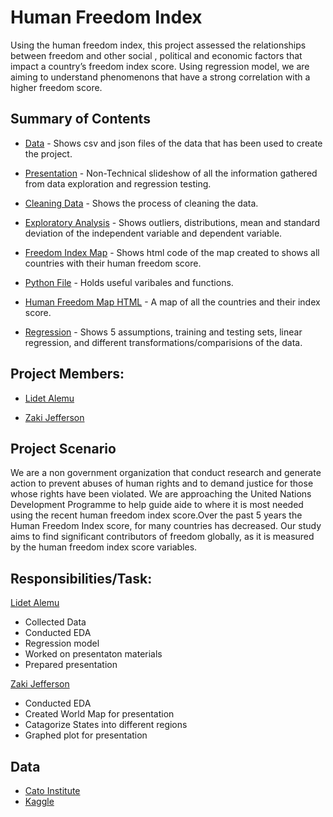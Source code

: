 # Human Freedom Index 
Using the human freedom index, this project assessed the relationships between freedom and other social , political and economic factors that impact a country’s freedom index score. Using regression model, we are aiming to understand phenomenons that have a strong correlation with a higher freedom score.

## Summary of Contents
- [Data](https://github.com/Lidetsal/MOD4_Project/tree/master/Data) - Shows csv and json files of the data that has been used to create the project.

- [Presentation](https://github.com/Lidetsal/MOD4_Project/blob/master/Presentation.pdf) - Non-Technical slideshow of all the information gathered from data exploration and regression testing.

- [Cleaning Data](https://github.com/Lidetsal/MOD4_Project/blob/master/cleaning_data.ipynb) - Shows the process of cleaning the data.

- [Exploratory Analysis](https://github.com/Lidetsal/MOD4_Project/blob/master/exploratory_data_analysis.ipynb) - Shows outliers, distributions, mean and standard deviation of the independent variable and dependent variable.

- [Freedom Index Map](https://github.com/Lidetsal/MOD4_Project/blob/master/freedom_index_map.ipynb) - Shows html code of the map created to shows all countries with their human freedom score.

- [Python File](https://github.com/Lidetsal/MOD4_Project/blob/master/functions.py) - Holds useful varibales and functions.

- [Human Freedom Map HTML](https://github.com/Lidetsal/MOD4_Project/blob/master/humanFreedomScoreMap.html) - A map of all the countries and their index score.

- [Regression](https://github.com/Lidetsal/MOD4_Project/blob/master/regression.ipynb) - Shows 5 assumptions, training and testing sets, linear regression, and different transformations/comparisions of the data.



## Project Members:
- [Lidet Alemu](https://github.com/Lidetsal)

- [Zaki Jefferson](https://github.com/jeffersonzaki)


## Project Scenario
We are a non government organization that conduct research and generate action to prevent abuses of human rights and to demand justice for those whose rights have been violated. We are approaching the United Nations Development Programme to help guide aide to where it is most needed using the recent human freedom index score.Over the past 5 years the Human Freedom Index score, for many countries has decreased. Our study aims to find significant contributors of freedom globally, as it is measured by the human freedom index score variables. 

## Responsibilities/Task:
[Lidet Alemu](https://github.com/Lidetsal)
- Collected Data 
- Conducted EDA
- Regression model 
- Worked on presentaton materials 
- Prepared presentation

[Zaki Jefferson](https://github.com/jeffersonzaki)
- Conducted EDA
- Created World Map for presentation 
- Catagorize States into different regions
- Graphed plot for presentation


## Data
- [Cato Institute](https://www.cato.org/human-freedom-index-new)
- [Kaggle](https://www.kaggle.com/gsutters/the-human-freedom-index#hfi_cc_2019.csv)
